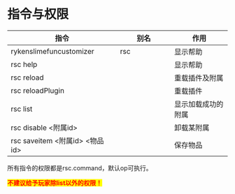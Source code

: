 # 指令与权限

<table><thead><tr><th width="234">指令</th><th width="108">别名</th><th>作用</th></tr></thead><tbody><tr><td>rykenslimefuncustomizer</td><td>rsc</td><td>显示帮助</td></tr><tr><td>rsc help</td><td></td><td>显示帮助</td></tr><tr><td>rsc reload</td><td></td><td>重载插件及附属</td></tr><tr><td>rsc reloadPlugin</td><td></td><td>重载插件</td></tr><tr><td>rsc list</td><td></td><td>显示加载成功的附属</td></tr><tr><td>rsc disable &#x3C;附属id></td><td></td><td>卸载某附属</td></tr><tr><td>rsc saveitem &#x3C;附属id> &#x3C;物品id></td><td></td><td>保存物品</td></tr></tbody></table>

所有指令的权限都是rsc.command，默认op可执行。

<mark style="color:red;">**不建议给予玩家除list以外的权限！**</mark>
